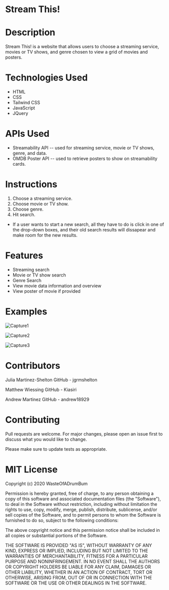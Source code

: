 # Stream This!

# Description
Stream This! is a website that allows users to choose a streaming service, movies or TV shows, and genre chosen to view a grid of movies and posters.

# Technologies Used
- HTML
- CSS
- Tailwind CSS
- JavaScript
- JQuery

# APIs Used
- Streamability API
-- used for streaming service, movie or TV shows, genre, and data.
- OMDB Poster API
-- used to retrieve posters to show on streamability cards.

# Instructions
1. Choose a streaming service.
2. Choose movie or TV show.
3. Choose genre.
4. Hit search.

- If a user wants to start a new search, all they have to do is click in one of the drop-down boxes, and their old search results will dissapear and make room for the new results.

# Features
- Streaming search
- Movie or TV show search
- Genre Search
- View movie data information and overview
- View poster of movie if provided

# Examples
![Capture1](https://user-images.githubusercontent.com/87145391/133352519-352446ca-3d4a-4ded-ab84-f301a21c7f79.JPG)

![Capture2](https://user-images.githubusercontent.com/87145391/133352538-505c920d-c661-4692-9276-bfaeab7aeb56.JPG)

![Capture3](https://user-images.githubusercontent.com/87145391/133352553-d986cd7d-923a-4ae3-8fea-d843056aa95e.JPG)

# Contributors
Julia Martinez-Shelton
GitHub - jgrmshelton

Matthew Wiessing
GitHub - Kiasiri

Andrew Martinez
GitHub - andrew18929

# Contributing
Pull requests are welcome. For major changes, please open an issue first to discuss what you would like to change.

Please make sure to update tests as appropriate.

# MIT License
Copyright (c) 2020 WasteOfADrumBum

Permission is hereby granted, free of charge, to any person obtaining a copy of this software and associated documentation files (the "Software"), to deal in the Software without restriction, including without limitation the rights to use, copy, modify, merge, publish, distribute, sublicense, and/or sell copies of the Software, and to permit persons to whom the Software is furnished to do so, subject to the following conditions:

The above copyright notice and this permission notice shall be included in all copies or substantial portions of the Software.

THE SOFTWARE IS PROVIDED "AS IS", WITHOUT WARRANTY OF ANY KIND, EXPRESS OR IMPLIED, INCLUDING BUT NOT LIMITED TO THE WARRANTIES OF MERCHANTABILITY, FITNESS FOR A PARTICULAR PURPOSE AND NONINFRINGEMENT. IN NO EVENT SHALL THE AUTHORS OR COPYRIGHT HOLDERS BE LIABLE FOR ANY CLAIM, DAMAGES OR OTHER LIABILITY, WHETHER IN AN ACTION OF CONTRACT, TORT OR OTHERWISE, ARISING FROM, OUT OF OR IN CONNECTION WITH THE SOFTWARE OR THE USE OR OTHER DEALINGS IN THE SOFTWARE.
